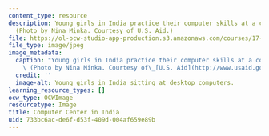 ```yaml
---
content_type: resource
description: Young girls in India practice their computer skills at a computer center.
  (Photo by Nina Minka. Courtesy of U.S. Aid.)
file: https://ol-ocw-studio-app-production.s3.amazonaws.com/courses/17-148-political-economy-of-globalization-spring-2006/733bc6acde6fd53f409d004af659e89b_17-148s06-th.jpg
file_type: image/jpeg
image_metadata:
  caption: "Young girls in India practice their computer skills at a computer center.\
    \ (Photo by Nina Minka. Courtesy of\_[U.S. Aid](http://www.usaid.gov/).)"
  credit: ''
  image-alt: Young girls in India sitting at desktop computers.
learning_resource_types: []
ocw_type: OCWImage
resourcetype: Image
title: Computer Center in India
uid: 733bc6ac-de6f-d53f-409d-004af659e89b
---
```

